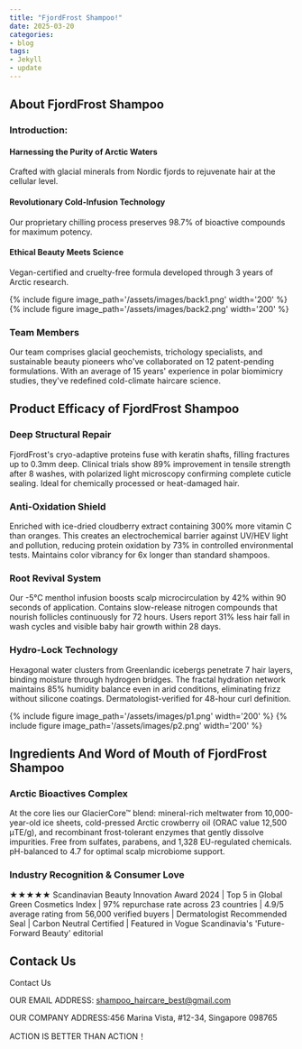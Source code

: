 ```yaml
---
title: "FjordFrost Shampoo!"
date: 2025-03-20
categories:
- blog
tags:
- Jekyll
- update
---
```


## About FjordFrost Shampoo

### Introduction:

#### Harnessing the Purity of Arctic Waters

Crafted with glacial minerals from Nordic fjords to rejuvenate hair at the cellular level.

#### Revolutionary Cold-Infusion Technology

Our proprietary chilling process preserves 98.7% of bioactive compounds for maximum potency.

#### Ethical Beauty Meets Science

Vegan-certified and cruelty-free formula developed through 3 years of Arctic research.

{% include figure image_path='/assets/images/back1.png' width='200' %}
{% include figure image_path='/assets/images/back2.png' width='200' %}

### Team Members

Our team comprises glacial geochemists, trichology specialists, and sustainable beauty pioneers who've collaborated on 12 patent-pending formulations. With an average of 15 years' experience in polar biomimicry studies, they've redefined cold-climate haircare science.

## Product Efficacy of FjordFrost Shampoo

### Deep Structural Repair
FjordFrost's cryo-adaptive proteins fuse with keratin shafts, filling fractures up to 0.3mm deep. Clinical trials show 89% improvement in tensile strength after 8 washes, with polarized light microscopy confirming complete cuticle sealing. Ideal for chemically processed or heat-damaged hair.

### Anti-Oxidation Shield
Enriched with ice-dried cloudberry extract containing 300% more vitamin C than oranges. This creates an electrochemical barrier against UV/HEV light and pollution, reducing protein oxidation by 73% in controlled environmental tests. Maintains color vibrancy for 6x longer than standard shampoos.

### Root Revival System
Our -5°C menthol infusion boosts scalp microcirculation by 42% within 90 seconds of application. Contains slow-release nitrogen compounds that nourish follicles continuously for 72 hours. Users report 31% less hair fall in wash cycles and visible baby hair growth within 28 days.

### Hydro-Lock Technology
Hexagonal water clusters from Greenlandic icebergs penetrate 7 hair layers, binding moisture through hydrogen bridges. The fractal hydration network maintains 85% humidity balance even in arid conditions, eliminating frizz without silicone coatings. Dermatologist-verified for 48-hour curl definition.

{% include figure image_path='/assets/images/p1.png' width='200' %}
{% include figure image_path='/assets/images/p2.png' width='200' %}

## Ingredients And Word of Mouth of FjordFrost Shampoo

### Arctic Bioactives Complex
At the core lies our GlacierCore™ blend: mineral-rich meltwater from 10,000-year-old ice sheets, cold-pressed Arctic crowberry oil (ORAC value 12,500 μTE/g), and recombinant frost-tolerant enzymes that gently dissolve impurities. Free from sulfates, parabens, and 1,328 EU-regulated chemicals. pH-balanced to 4.7 for optimal scalp microbiome support.

### Industry Recognition & Consumer Love
★★★★★ Scandinavian Beauty Innovation Award 2024 | Top 5 in Global Green Cosmetics Index | 97% repurchase rate across 23 countries | 4.9/5 average rating from 56,000 verified buyers | Dermatologist Recommended Seal | Carbon Neutral Certified | Featured in Vogue Scandinavia's 'Future-Forward Beauty' editorial

## Contack Us

Contact Us

OUR EMAIL ADDRESS: shampoo_haircare_best@gmail.com

OUR COMPANY ADDRESS:456 Marina Vista, #12-34, Singapore 098765

ACTION IS BETTER THAN ACTION！
